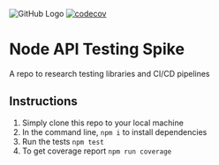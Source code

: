 ![GitHub Logo](https://github.com/tranpeter08/node-testing-spike/workflows/Node.js%20CI/badge.svg)
[![codecov](https://codecov.io/gh/tranpeter08/node-testing-spike/branch/main/graph/badge.svg?token=Y222VBMZ5Q)](https://codecov.io/gh/tranpeter08/node-testing-spike)

# Node API Testing Spike
A repo to research testing libraries and CI/CD pipelines

## Instructions

1. Simply clone this repo to your local machine
2. In the command line, `npm i` to install dependencies
3. Run the tests `npm test`
4. To get coverage report `npm run coverage`
